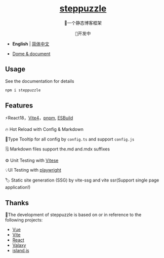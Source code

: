 <h1 align="center">
<a href="javascript;">steppuzzle</a>
</h1>

<p align="center">
🎨一个静态博客框架
</p>

<pre align="center">
🔖开发中
</pre>

- **English** | [简体中文](./README.zh-CN.md)

- [Dome & document](https://lvzhongqiu.github.io/steppuzzleGuide/use)

## Usage

See the documentation for details

```txt
npm i steppuzzle
```

## Features

⚡️React18，[Vite4](https://github.com/vitejs/vite)，[pnpm](https://pnpm.js.org/), [ESBuild](https://github.com/evanw/esbuild)

🔥 Hot Reload with Config & Markdown

🔧Type Tooltip for all config by `config.ts` and support `config.js`

🗒 Markdown files support the.md and.mdx suffixes

⚙️ Unit Testing with [Vitese](https://github.com/vitest-dev/vitest)

💡UI Testing with [playwright](https://github.com/microsoft/playwright)

🏷️ Static site generation (SSG) by vite-ssg and vite ssr(Support single page application!)

## Thanks

🚩The development of steppuzzle is based on or in reference to the following projects:

- [Vue](https://github.com/vuejs/core)
- [Vite](https://github.com/vitejs/vite)
- [React](https://github.com/facebook/react)
- [Valaxy](https://github.com/YunYouJun/valaxy)
- [island.js](https://github.com/sanyuan0704/island.js)
